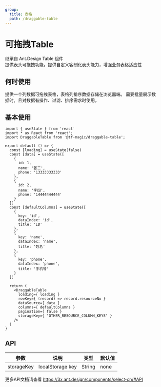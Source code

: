 ```yaml
---
group:
  title: 表格
  path: /draggable-table
---
```


# 可拖拽Table

继承自 Ant.Design Table 组件  
提供表头可拖拽功能，提供自定义客制化表头能力，增强业务表格适应性

## 何时使用

提供一个列数据可拖拽表格，表格列排序数据存储在浏览器端。 需要批量展示数据时，且对数据有操作、过滤、排序需求时使用。

## 基本使用

```tsx
import { useState } from 'react'
import * as React from 'react';
import DraggableTable from '@tf-magic/draggable-table';

export default () => {
  const [loading] = useState(false)
  const [data] = useState([
    {
      id: 1,
      name: '张三',
      phone: '13333333333'
    },
    {
      id: 2,
      name: '李四',
      phone: '14444444444'
    }
  ])
  const [defaultColumns] = useState([
    {
      key: 'id',
      dataIndex: 'id',
      title: 'ID'
    },
    {
      key: 'name',
      dataIndex: 'name',
      title: '姓名'
    },
    {
      key: 'phone',
      dataIndex: 'phone',
      title: '手机号'
    }
  ])
  
  return (
    <DraggableTable
      loading={ loading }
      rowKey={ (record) => record.resourceNo }
      dataSource={ data }
      columns={ defaultColumns }
      pagination={ false }
      storageKey={ 'OTHER_RESOURCE_COLUMN_KEYS' }
    />
  )
}
```

## API

|  参数   | 说明  | 类型 | 默认值 |
|  ----  | ----  | ----  | ---- |
| storageKey  | localStorage key | String | none |

更多API文档请查看 https://3x.ant.design/components/select-cn/#API
